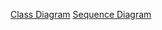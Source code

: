 [Class Diagram](https://github.com/CIS3296SoftwareDesignF21/prj-02-thescheduler/blob/main/Scheduler%20Class.png)
[Sequence Diagram](https://github.com/CIS3296SoftwareDesignF21/prj-02-thescheduler/blob/main/Scheduler%20Sequence.png)
